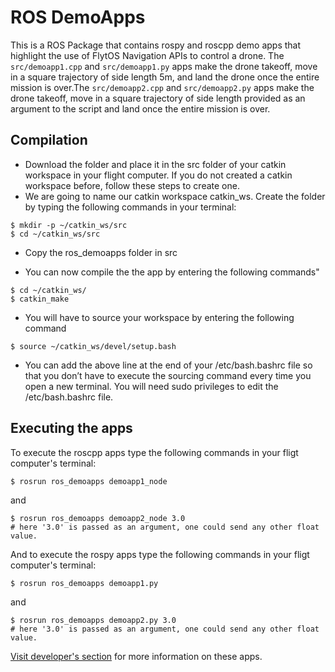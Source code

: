 # ROS DemoApps

This is a ROS Package that contains rospy and roscpp demo apps that highlight the use of FlytOS Navigation APIs to control a drone. The `src/demoapp1.cpp` and `src/demoapp1.py` apps make the drone takeoff, move in a square trajectory of side length 5m, and land the drone once the entire mission is over.The `src/demoapp2.cpp` and `src/demoapp2.py` apps make the drone takeoff, move in a square trajectory of side length provided as an argument to the script and land once the entire mission is over.

## Compilation

* Download the folder and place it in the src folder of your catkin workspace in your flight computer. If you do not created a catkin workspace before, follow these steps to create one.
* We are going to name our catkin workspace catkin_ws. Create the folder by typing the following commands in your terminal:
````
$ mkdir -p ~/catkin_ws/src
$ cd ~/catkin_ws/src
````
* Copy the ros_demoapps folder in src

* You can now compile the the app by entering the following commands"
````
$ cd ~/catkin_ws/
$ catkin_make
````

* You will have to source your workspace by entering the following command
````
$ source ~/catkin_ws/devel/setup.bash
````
* You can add the above line at the end of your /etc/bash.bashrc file so that you don’t have to execute the sourcing command every time you open a new terminal. You will need sudo privileges to edit the /etc/bash.bashrc file.

## Executing the apps

To execute the roscpp apps type the following commands in your fligt computer's terminal:
````
$ rosrun ros_demoapps demoapp1_node
````
and
````
$ rosrun ros_demoapps demoapp2_node 3.0
# here '3.0' is passed as an argument, one could send any other float value.
````

And to execute the rospy apps type the following commands in your fligt computer's terminal:

````
$ rosrun ros_demoapps demoapp1.py
````

and
````
$ rosrun ros_demoapps demoapp2.py 3.0
# here '3.0' is passed as an argument, one could send any other float value.
````
[Visit developer's section](http://docs.flytbase.com/docs/FlytOS/Developers/BuildingCustomApps.html#onboard-apps) for more information on these apps.
